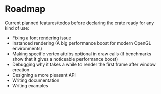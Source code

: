 # Roadmap
Current planned features/todos before declaring the crate ready for
any kind of use:
- Fixing a font rendering issue
- Instanced rendering (A big performance boost for modern OpenGL
  environments)
- Making specific vertex attribs optional in draw calls (if benchmarks
  show that it gives a noticeable performance boost)
- Debugging why it takes a while to render the first frame after
  window creation
- Designing a more pleasant API
- Writing documentation
- Writing examples
